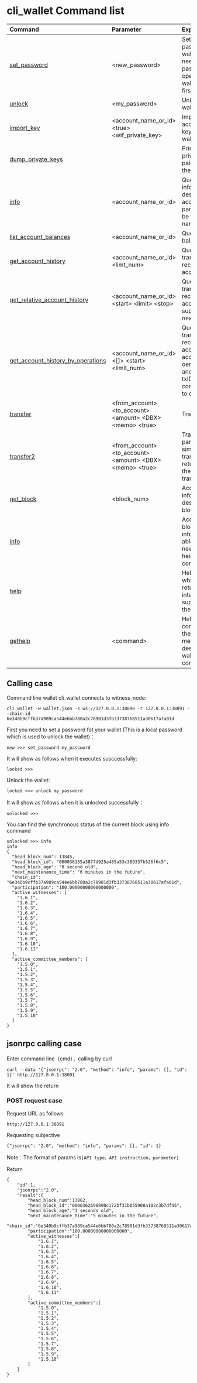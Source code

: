 # cli_wallet Command list

| Command | Parameter | Explanation | Note |
| :--- | :--- | :--- | :--- |
| [set_password](cli_wallet/setpassword.md) | &lt;new_password&gt; | Set a new password to the wallet. You need to set a password when opening the wallet at the first time. |  |
| [unlock](cli_wallet/unlock.md) | &lt;my_password&gt; | Unlock the wallet |  |
| [import_key](cli_wallet/importkey.md) | &lt;account_name_or_id&gt;         &lt;true&gt; &lt;wif_private_key&gt; | Import the account private key to the wallet |  |
| [dump_private_keys](cli_wallet/dumpprivate-keys.md) |  | Print all the private key pairs owned by the wallet |  |
| [info](cli_wallet/getaccount.md) | &lt;account_name_or_id&gt; | Query the information of designated account, parameter can be the account name or id |  |
| [list_account_balances](cli_wallet/listaccount-balances.md) | &lt;account_name_or_id&gt; | Query account balance |  |
| [get_account_history](cli_wallet/getaccount-history.md) | &lt;account_name_or_id&gt;         &lt;limt_num&gt; | Query recent transaction record of the account |  |
| [get_relative_account_history](cli_wallet/getrelative-account-history.md) | &lt;account_name_or_id&gt;       &lt;start&gt; &lt;limit&gt; &lt;stop&gt; | Query recent transaction record of the account, support visiting next page |  |
| [get_account_history_by_operations](cli_wallet/getrelative-account-history_by_operations.md) | &lt;account_name_or_id&gt; &lt;\[\]&gt;  &lt;start&gt; &lt;limit_num&gt; | Query recent transaction record of the account according to oeration_type, and return the txID corresponding to operation |  |
| [transfer](cli_wallet/transfer.md) | &lt;from_account&gt;                   &lt;to_account&gt; &lt;amount&gt;     &lt;DBX&gt; &lt;memo&gt; &lt;true&gt; | Transfer |  |
| [transfer2](cli_wallet/transfer2.md) | &lt;from_account&gt;                   &lt;to_account&gt; &lt;amount&gt;     &lt;DBX&gt; &lt;memo&gt; &lt;true&gt; | Transfer, parameter similar to transfer, the return including the currenct transaction id |  |
| [get_block](cli_wallet/getblock.md) | &lt;block_num&gt; | Acquire the information of designated block |  |
| [info](cli_wallet/info.md) |  | Acquire the blockchian information, able to find the newest block height by this command |  |
| [help](cli_wallet/help.md) |  | Help command, which will return all the interfaces supported by the wallet |  |
| [gethelp](cli_wallet/gethelp.md) | &lt;command&gt; | Help command,Find the calling method of the designated wallet command |  |

## Calling case

Command line wallet cli_wallet connects to witness_node:
```
cli_wallet -w wallet.json -s ws://127.0.0.1:38090 -r 127.0.0.1:38091 --chain-id 6e340b9cffb37a989ca544e6bb780a2c78901d3fb33738768511a30617afa01d
```
First you need to set a password fot your wallet (This is a local password which is used to unlock the wallet)：

```
new >>> set_password my_password
```

It will show as follows when it executes susccessfully:
```
locked >>>
```

Unlock the wallet:
```
locked >>> unlock my_password
```

It will show as follows when it is unlocked successfully：
```
unlocked >>>
```

You can find the synchronous status of the current block using info command
```
unlocked >>> info
info
{
  "head_block_num": 13845,
  "head_block_id": "000036155a3877d925a485a53c389337b526f6c5",
  "head_block_age": "0 second old",
  "next_maintenance_time": "6 minutes in the future",
  "chain_id": "6e340b9cffb37a989ca544e6bb780a2c78901d3fb33738768511a30617afa01d",
  "participation": "100.00000000000000000",
  "active_witnesses": [
    "1.6.1",
    "1.6.2",
    "1.6.3",
    "1.6.4",
    "1.6.5",
    "1.6.6",
    "1.6.7",
    "1.6.8",
    "1.6.9",
    "1.6.10",
    "1.6.11"
  ],
  "active_committee_members": [
    "1.5.0",
    "1.5.1",
    "1.5.2",
    "1.5.3",
    "1.5.4",
    "1.5.5",
    "1.5.6",
    "1.5.7",
    "1.5.8",
    "1.5.9",
    "1.5.10"
  ]
}
```


## jsonrpc calling case

Enter command line（cmd），calling by curl

```
curl --data '{"jsonrpc": "2.0", "method": "info", "params": [], "id": 1}' http://127.0.0.1:38091
```

It will show the return

### POST request case

Request URL as follows

```
http://127.0.0.1:38091
```

Requesting subjective

```
{"jsonrpc": "2.0", "method": "info", "params": [], "id": 1}
```

Note：The format of params is`[API type，API instruction，parameter]`


Return

```
{
    "id":1,
    "jsonrpc":"2.0",
    "result":{
        "head_block_num":13862,
        "head_block_id":"0000362698890c172bf31b055908a102c3b7df45",
        "head_block_age":"3 seconds old",
        "next_maintenance_time":"5 minutes in the future",
        "chain_id":"6e340b9cffb37a989ca544e6bb780a2c78901d3fb33738768511a30617afa01d",
        "participation":"100.00000000000000000",
        "active_witnesses":[
            "1.6.1",
            "1.6.2",
            "1.6.3",
            "1.6.4",
            "1.6.5",
            "1.6.6",
            "1.6.7",
            "1.6.8",
            "1.6.9",
            "1.6.10",
            "1.6.11"
        ],
        "active_committee_members":[
            "1.5.0",
            "1.5.1",
            "1.5.2",
            "1.5.3",
            "1.5.4",
            "1.5.5",
            "1.5.6",
            "1.5.7",
            "1.5.8",
            "1.5.9",
            "1.5.10"
        ]
    }
}
```

